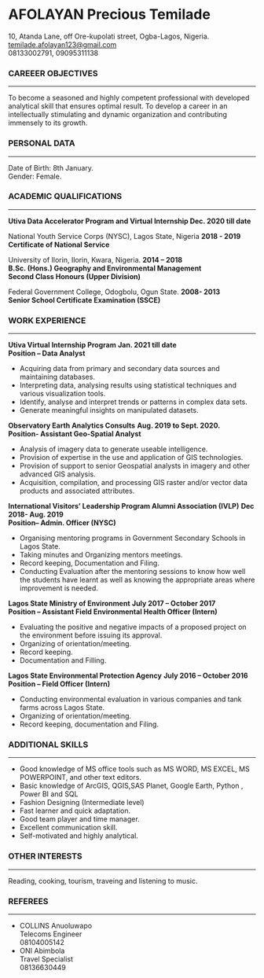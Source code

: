 # AFOLAYAN Precious Temilade
10, Atanda Lane, off Ore-kupolati street, Ogba-Lagos, Nigeria. <br>
temilade.afolayan123@gmail.com <br>
08133002791, 09095311138



### CAREEER OBJECTIVES
_______________

To become a seasoned and highly competent professional with developed analytical skill that ensures optimal result. To develop a career in an intellectually stimulating and dynamic organization and contributing immensely to its growth.


### PERSONAL DATA
_______________

Date of Birth: 8th January. <br>
Gender: Female.

### ACADEMIC QUALIFICATIONS


_______________

**Utiva Data Accelerator Program and Virtual Internship              Dec. 2020 till date**                                                         

National Youth Service Corps (NYSC), Lagos State, Nigeria	         **2018 - 2019** <br>
**Certificate of National Service**

University of Ilorin, Ilorin, Kwara, Nigeria.                      **2014 – 2018** <br>
**B.Sc. (Hons.)  Geography and Environmental Management** <br>
**Second Class Honours (Upper Division)**
		
Federal Government College, Odogbolu, Ogun State.	                 **2008- 2013** <br>
**Senior School Certificate Examination (SSCE)**	


### WORK EXPERIENCE
______________

**Utiva Virtual Internship Program**                                                **Jan. 2021 till date** <br>
**Position – Data Analyst** <br>
+ Acquiring data from primary and secondary data sources and maintaining databases. 
+ Interpreting data, analysing results using statistical techniques and various visualization tools. 
+ Identify, analyse and interpret trends or patterns in complex data sets. 
+ Generate meaningful insights on manipulated datasets. 


**Observatory Earth Analytics Consults**				**Aug. 2019 to Sept. 2020.** <br> 
**Position- Assistant Geo-Spatial Analyst** 
+ Analysis of imagery data to generate useable intelligence.
+ Provision of expertise in the use and application of GIS technologies. 
+ Provision of support to senior Geospatial analysts in imagery and other advanced GIS analysis.
+ Acquisition, compilation, and processing GIS raster and/or vector data products and associated attributes. 


**International Visitors’ Leadership Program Alumni Association (IVLP)**   **Dec 2018- Aug. 2019** <br>
**Position– Admin. Officer (NYSC)**					
+ Organising mentoring programs in Government Secondary Schools in Lagos State.
+ Taking minutes and Organizing mentors meetings.
+ Record keeping, Documentation and Filing.
+ Conducting Evaluation after the mentoring sessions to know how well the students have learnt as well as knowing the appropriate areas where improvement is needed.


**Lagos State Ministry of Environment**                                          **July 2017 – October 2017** <br>
**Position – Assistant Field Environmental Health Officer (Intern)**
+ Evaluating the positive and negative impacts of a proposed project on the environment before issuing its approval.
+ Organizing of orientation/meeting.
+ Record keeping.
+ Documentation and Filling.


**Lagos State Environmental Protection Agency** 		            **July 2016 – October 2016** <br>
**Position – Field Officer (Intern)**
+ Conducting environmental evaluation in various companies and tank farms across Lagos State.
+ Organizing of orientation/meeting.
+ Record keeping, documentation and Filing.


### ADDITIONAL SKILLS
_____________

+ Good knowledge of MS office tools such as MS WORD, MS EXCEL, MS POWERPOINT, and other text editors.
+ Basic knowledge of ArcGIS, QGIS,SAS Planet, Google Earth, Python , Power BI and SQL
+ Fashion Designing (Intermediate level)
+ Fast learner and quick adaptation.
+ Good team player and time manager.
+ Excellent communication skill.
+ Self-motivated and highly analytical.


### OTHER INTERESTS

________________

Reading, cooking, tourism, traveing and listening to music.


### REFEREES

________________

+ COLLINS Anuoluwapo <br>
  Telecoms Engineer <br>
  08104005142 <br>
+ ONI Abimbola <br>
  Travel Specialist <br>
  08136630449 <br>
